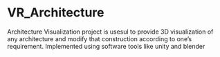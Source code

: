 # VR_Architecture
Architecture Visualization project is usesul to provide 3D visualization of any architecture and modify that construction according to one’s requirement.
Implemented using software tools like unity and blender
